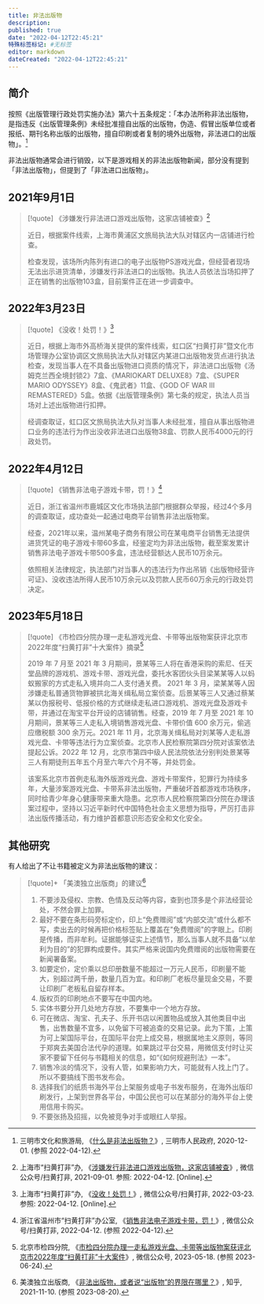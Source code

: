 ```yaml
---
title: 非法出版物
description:
published: true
date: "2022-04-12T22:45:21"
特殊标签标记: #无标签
editor: markdown
dateCreated: "2022-04-12T22:45:21"
---
```


## 简介

按照《出版管理行政处罚实施办法》第六十五条规定：「本办法所称非法出版物，是指违反《出版管理条例》未经批准擅自出版的出版物，伪造、假冒出版单位或者报纸、期刊名称出版的出版物，擅自印刷或者复制的境外出版物，非法进口的出版物」。[^15980]

[^15980]: 三明市文化和旅游局, 《[什么是非法出版物？](https://web.archive.org/web/20210414044638/http://www.sm.gov.cn/wz/hdjlzsk/wgxj/whscgl/202012/t20201201_1598050.htm)》, 三明市人民政府, 2020-12-01. (参照 2022-04-12).

非法出版物通常会进行销毁，以下是游戏相关的非法出版物新闻，部分没有提到「非法出版物」，但提到了「非法进口出版物」。

## 2021年9月1日

> [!quote] 《涉嫌发行非法进口游戏出版物，这家店铺被查》[^bUz2D]
>
> 近日，根据案件线索，上海市黄浦区文旅局执法大队对辖区内一店铺进行检查。
>
> 检查发现，该场所内陈列有进口的电子出版物PS游戏光盘，但经营者现场无法出示进货清单，涉嫌发行非法进口的出版物。执法人员依法当场扣押了正在销售的出版物103盒，目前案件正在进一步调查中。

[^bUz2D]: 上海市“扫黄打非”办, 《[涉嫌发行非法进口游戏出版物，这家店铺被查](http://archive.today/bUz2D "https://mp.weixin.qq.com/s/M61m3W7LZEAE0RQoktEp6Q")》, 微信公众号/扫黄打非, 2021-09-01. 参照: 2022-04-12. [Online].

## 2022年3月23日

> [!quote] 《没收！处罚！》[^EZiuA]
>
> 近日，根据上海市外高桥海关提供的案件线索，虹口区“扫黄打非”暨文化市场管理办公室协调区文旅局执法大队对辖区内某进口出版物发货点进行执法检查，发现当事人在不具备出版物进口资质的情况下，非法进口出版物《汤姆克兰西全境封锁2》7盒、《MARIOKART DELUXE8》7盒、《SUPER MARIO ODYSSEY》8盒、《鬼武者》11盒、《GOD OF WAR Ⅲ REMASTERED》5盒。依据《出版管理条例》第七条的规定，执法人员当场对上述出版物进行扣押。
>
> 经调查取证，虹口区文旅局执法大队对当事人未经批准，擅自从事出版物进口业务的违法行为作出没收非法进口出版物38盒、罚款人民币4000元的行政处罚。

[^EZiuA]: 上海市“扫黄打非”办, 《[没收！处罚！](http://archiveiya74codqgiixo33q62qlrqtkgmcitqx5u2oeqnmn5bpcbiyd.onion/EZiuA "https://mp.weixin.qq.com/s/zFkX0CFpJYCRrdDslVrKTQ")》, 微信公众号/扫黄打非, 2022-03-23. 参照: 2022-04-12. [Online].

## 2022年4月12日

> [!quote] 《销售非法电子游戏卡带，罚！》[^FKZT1]
>
> 近日，浙江省温州市鹿城区文化市场执法部门根据群众举报，经过4个多月的调查取证，成功查处一起通过电商平台销售非法出版物案。
>
> 经查，2021年以来，温州某电子商务有限公司在某电商平台销售无法提供进货凭证的电子游戏卡带60多盒，经鉴定均为非法出版物，截至案发累计销售非法电子游戏卡带500多盒，违法经营额达人民币10万余元。
>
> 依照相关法律规定，执法部门对当事人的违法行为作出吊销《出版物经营许可证》、没收违法所得人民币10万余元以及罚款人民币60万余元的行政处罚决定。

[^FKZT1]: 浙江省温州市“扫黄打非”办公室, 《[销售非法电子游戏卡带，罚！](http://archiveiya74codqgiixo33q62qlrqtkgmcitqx5u2oeqnmn5bpcbiyd.onion/FKZT1 "https://mp.weixin.qq.com/s/Feu-AJg_4tkREfuaoUk0TA")》, 微信公众号/扫黄打非, 2022-04-12. (参照 2022-04-12).

## 2023年5月18日

> [!quote] 《市检四分院办理一走私游戏光盘、卡带等出版物案获评北京市2022年度“扫黄打非”十大案件》摘录[^L9imQ]
>
> 2019 年 7 月至 2021 年 3 月期间，景某等三人将在香港采购的索尼、任天堂品牌的游戏机、游戏卡带、游戏光盘，委托水客团伙头目梁某某等人以蚂蚁搬家的方式走私入境并向二人支付通关费。 2021 年 3 月，梁某某等人因涉嫌走私普通货物罪被拱北海关缉私局立案侦查。后景某等三人又通过蔡某某以伪报税号、低报价格的方式继续走私进口游戏机、游戏光盘及游戏卡带，并通过在淘宝平台开设的店铺销售。经查，2019 年 7 月至 2021 年 10 月期间，景某等三人走私入境销售游戏光盘、卡带价值 600 余万元，偷逃应缴税额 300 余万元。2021 年 11 月，北京海关缉私局对刘某等人走私游戏光盘、卡带等违法行为立案侦查。北京市人民检察院第四分院对该案依法提起公诉。2022 年 12 月，北京市第四中级人民法院依法分别判处景某等三人有期徒刑五年五个月至六年六个月不等，并处罚金。
>
> 该案系北京市首例走私海外版游戏光盘、游戏卡带案件，犯罪行为持续多年，大量涉案游戏光盘、卡带系非法出版物，严重破坏首都游戏市场秩序，同时给青少年身心健康带来重大隐患。北京市人民检察院第四分院在办理该案过程中，坚持以习近平新时代中国特色社会主义思想为指导，严厉打击非法出版传播活动，有力维护首都意识形态安全和文化安全。

[^L9imQ]: 北京市检四分院, 《[市检四分院办理一走私游戏光盘、卡带等出版物案获评北京市2022年度“扫黄打非”十大案件](https://archive.is/L9imQ "https://mp.weixin.qq.com/s/oN0QR-ejt4QkPCLHq2U1Cw")》, 微信公众号, 2023-05-18. (参照 2023-06-24).

## 其他研究

有人给出了不让书籍被定义为非法出版物的建议：

> [!quote]+ 「美澳独立出版商」的建议[^X9zbd]
>
> 1.  不要涉及侵权、宗教、色情及反动等内容，查到也顶多是个非法经营论处，不然会罪上加罪。
> 2.  最好不要在条形码旁标定价，印上“免费赠阅”或“内部交流”或什么都不写，卖出去的时候再把价格标签贴上覆盖在"免费赠阅"的字眼上。印刷是传播，而非牟利。证据能够证实上述情节，那么当事人就不具备“以牟利为目的”的犯罪构成要件。其实严格来说国内免费赠阅的出版物需要在新闻署备案。
> 3.  如要定价，定价乘以总印册数量不能超过一万元人民币，印刷量不能大，别超过两千册，数量几百为宜。和印刷厂老板尽量现金交易，不要让印刷厂老板私自留存样本。
> 4.  版权页的印刷地点不要写在中国内地。
> 5.  实体书要分开几处地方存放，不要集中一个地方存放。
> 6.  可在微店、淘宝、孔夫子、乐开书店以闲置物品或放入其他类目中出售，出售数量不宜多，以免留下可被追查的交易记录。此为下策，上策为可上架国际平台，在国际平台完上成交易，根据属地主义原则，等同于郑爽去美国合法代孕的道理。如果跳过平台交易，用微信支付时让买家不要留下任何与书籍相关的信息，如“《如何规避刑法》一本”。
> 7.  销售冷淡的情况下，没有人管，如果影响力大，可能就有人找上门了。所以不要搞线下图书发布会。
> 8.  选择我们的纸质书海外平台上架服务或电子书发布服务，在海外出版印刷发行，上架到世界各平台，中国公民也可以在某部分的海外平台上使用信用卡购买。
> 9.  不要张扬及招摇，以免被竞争对手或眼红人举报。

[^X9zbd]: 美澳独立出版商, 《[非法出版物，或者说“出版物”的界限在哪里？](https://archive.is/X9zbd "https://www.zhihu.com/question/27506736")》, 知乎, 2021-11-10. (参照 2023-08-20).
